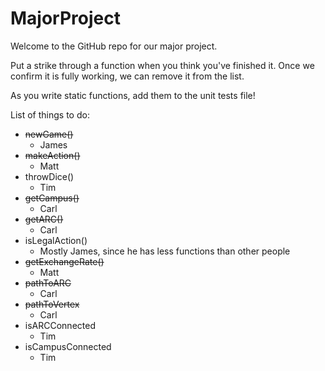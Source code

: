 MajorProject
============

Welcome to the GitHub repo for our major project.

Put a strike through a function when you think you've finished it. Once 
we confirm it is fully working, we can remove it from the list.

As you write static functions, add them to the unit tests file!

List of things to do:
* ~~newGame()~~
    * James
* ~~makeAction()~~
    * Matt
* throwDice()
    * Tim
* ~~getCampus()~~
    * Carl
* ~~getARC()~~
    * Carl
* isLegalAction()
    * Mostly James, since he has less functions than other people
* ~~getExchangeRate()~~
    * Matt
* ~~pathToARC~~
    * Carl
* ~~pathToVertex~~
    * Carl
* isARCConnected
    * Tim
* isCampusConnected
    * Tim

